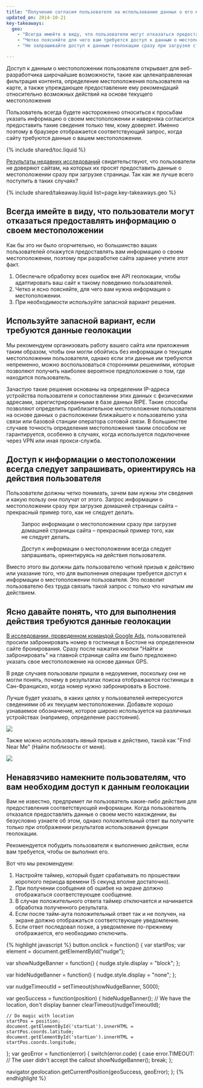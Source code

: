 ```yaml
---
title: "Получение согласия пользователя на использование данных о его местоположении"
updated_on: 2014-10-21
key-takeaways:
  geo: 
    - "Всегда имейте в виду, что пользователи могут отказаться предоставлять информацию о своем местоположении."
    - "Четко поясняйте для чего вам требуется доступ к данным о местоположении пользователя."
    - "Не запрашивайте доступ к данным геолокации сразу при загрузке страницы."

---
```


<p class="intro">
  Доступ к данным о местоположении пользователя открывает для веб-разработчика широчайшие возможности, такие как целенаправленная фильтрация контента, определение местоположения пользователя на карте, а также упреждающее предоставление ему рекомендаций относительно возможных действий на основе текущего местоположения
</p>

Пользователь всегда будете настороженно 
относиться к просьбам указать информацию о своем местоположении и наверняка согласится предоставить такие сведения только тем, кому доверяет.  Именно поэтому в браузере 
отображается соответствующий запрос, когда сайту требуются данные о вашем местоположении.

{% include shared/toc.liquid %}

<a href="http://static.googleusercontent.com/media/www.google.com/en/us/intl/ALL_ALL/think/multiscreen/pdf/multi-screen-moblie-whitepaper_research-studies.pdf">Результаты недавних исследований</a> свидетельствуют, 
что пользователи не доверяют сайтам, на которых их просят предоставить данные о местоположении сразу 
при загрузке страницы. Так как же лучше всего поступить в таких случаях?

{% include shared/takeaway.liquid list=page.key-takeaways.geo %}

## Всегда имейте в виду, что пользователи могут отказаться предоставлять информацию о своем местоположении

Как бы это ни было огорчительно, но большинство ваших пользователей откажутся предоставлять вам информацию 
о своем местоположении, поэтому при разработке сайта заранее учтите этот факт.

1.  Обеспечьте обработку всех ошибок вне API геолокации, чтобы адаптировать ваш 
сайт к такому поведению пользователей.
2.  Четко и ясно поясняйте, для чего вам нужна информация о местоположении.
3.  При необходимости используйте запасной вариант решения.

## Используйте запасной вариант, если требуются данные геолокации

Мы рекомендуем организовать работу вашего сайта или приложения таким образом, чтобы они могли обойтись без
информации о текущем местоположении пользователя, однако если эти данные
им требуются непременно, можно воспользоваться сторонними решениями, которые позволяют
получить наиболее вероятное предположение о том, где находится пользователь.

Зачастую такие решения основаны на определении IP-адреса устройства пользователя и сопоставлении этих данных 
с физическими адресами, зарегистрированными в базе данных RIPE.  Такие способы позволяют
определить приблизительное местоположение пользователя на основе данных о расположении ближайшего к пользователю
узла связи или базовой станции оператора сотовой связи.  В большинстве случаев
точность определения местоположения таким способом не гарантируется, особенно в случаях, когда используется подключение через VPN
или иная прокси-служба.

## Доступ к информации о местоположении всегда следует запрашивать, ориентируясь на действия пользователя

Пользователи должны четко понимать, зачем вам нужны эти сведения и
какую пользу они получат от этого.  Запрос информации о местоположении сразу при загрузке домашней страницы 
сайта – прекрасный пример того, как не следует делать.

<div class="clear g-wide--pull-1">
  <div class="mdl-cell mdl-cell--6--col">
    <figure class="fluid">
      <img src="images/sw-navigation-bad.png" srcset="images/sw-navigation-bad.png 1x, images/sw-navigation-bad-2x.png 2x" alt="">
      <figcaption>Запрос информации о местоположении сразу при загрузке домашней страницы сайта – прекрасный пример того, как не следует делать.</figcaption>
    </figure>
  </div>
  <div class="mdl-cell mdl-cell--6--col">
    <figure class="fluid">
      <img src="images/sw-navigation-good.png" srcset="images/sw-navigation-good.png 1x, images/sw-navigation-good-2x.png 2x" alt="">
      <figcaption>Доступ к информации о местоположении всегда следует запрашивать, ориентируясь на действия пользователя.</figcaption>
      </figure>
  </div>
</div>

Вместо этого вы должны дать пользователю четкий призыв к действию или указание того,
что для выполнения операции требуется доступ к информации о местоположении пользователя.  Это позволит пользователю
без труда связать такой запрос с только что
начатым им действием.

## Ясно давайте понять, что для выполнения действия требуются данные геолокации

<a href="http://static.googleusercontent.com/media/www.google.com/en/us/intl/ALL_ALL/think/multiscreen/pdf/multi-screen-moblie-whitepaper_research-studies.pdf">В исследовании, проведенном командой Google Ads</a>, пользователей просили забронировать номер в гостинице в Бостоне на определенном сайте бронирования. Сразу после нажатия кнопки "Найти и забронировать" на главной странице сайта им было предложено указать свое местоположение на основе данных GPS.

В ряде случаев пользовали пришли в недоумение, поскольку они не могли понять,
почему в результатах поиска отображаются гостиницы в Сан-Франциско, когда номер нужно забронировать в 
Бостоне.

Лучше будет указать, в каких
целях у пользователей интересуются сведениями об их текущем местоположении. Добавьте хорошо узнаваемое обозначение, которое 
широко используется на различных устройствах (например, определение расстояния).

<img src="images/indication.png">

Также можно использовать явный призыв к действию, такой как "Find Near Me" (Найти поблизости от меня).

<img src="images/nearme.png">

## Ненавязчиво намекните пользователям, что вам необходим доступ к данным геолокации

Вам не известно, предпримет ли пользователь какие-либо действия для предоставления соответствующей информации.  Когда 
пользователь отказался предоставлять данные о своем место нахождении, вы безусловно узнаете об этом, однако 
положительный ответ вы получите только при отображении результатов использования функции геолокации.

Рекомендуется побудить пользователя к выполнению действия, если вам требуется, чтобы он выполнил его.

Вот что мы рекомендуем: 

1.  Настройте таймер, который будет срабатывать по прошествии короткого периода времени (5 секунд вполне достаточно).
2.  При получении сообщения об ошибке на экране должно отображаться соответствующее сообщение.
3.  В случае положительного ответа таймер отключается и начинается обработка полученного результата.
4.  Если после тайм-аута положительный ответ так и не получен, на экране должно отображаться соответствующее уведомление.
5.  Если ответ последовал позже, а уведомление по-прежнему отображается, его необходимо отключить.

{% highlight javascript %}
button.onclick = function() {
  var startPos;
  var element = document.getElementById("nudge");

  var showNudgeBanner = function() {
    nudge.style.display = "block";
  };

  var hideNudgeBanner = function() {
    nudge.style.display = "none";
  };

  var nudgeTimeoutId = setTimeout(showNudgeBanner, 5000);

  var geoSuccess = function(position) {
    hideNudgeBanner();
    // We have the location, don't display banner
    clearTimeout(nudgeTimeoutId); 

    // Do magic with location
    startPos = position;
    document.getElementById('startLat').innerHTML = startPos.coords.latitude;
    document.getElementById('startLon').innerHTML = startPos.coords.longitude;
  };
  var geoError = function(error) {
    switch(error.code) {
      case error.TIMEOUT:
        // The user didn't accept the callout
        showNudgeBanner();
        break;
  };

  navigator.geolocation.getCurrentPosition(geoSuccess, geoError);
};
{% endhighlight %}

